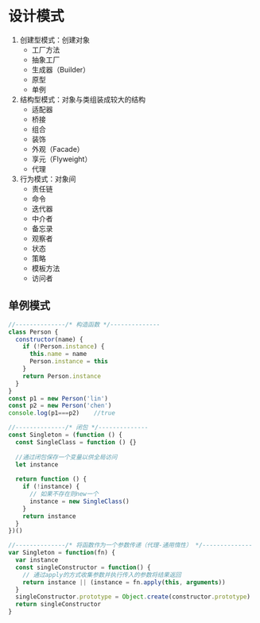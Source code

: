 # 设计模式

1. 创建型模式：创建对象
   - 工厂方法
   - 抽象工厂
   - 生成器（Builder）
   - 原型
   - 单例
2. 结构型模式：对象与类组装成较大的结构
   - 适配器
   - 桥接
   - 组合
   - 装饰
   - 外观（Facade）
   - 享元（Flyweight）
   - 代理
3. 行为模式：对象间
   - 责任链
   - 命令
   - 迭代器
   - 中介者
   - 备忘录
   - 观察者
   - 状态
   - 策略
   - 模板方法
   - 访问者

## 单例模式

```js
//--------------/* 构造函数 */--------------
class Person {
  constructor(name) {
    if (!Person.instance) {
      this.name = name
      Person.instance = this
    }
    return Person.instance
  }
}
const p1 = new Person('lin')
const p2 = new Person('chen')
console.log(p1===p2)	//true
```

```js
//--------------/* 闭包 */--------------
const Singleton = (function () {
  const SingleClass = function () {}
  
  //通过闭包保存一个变量以供全局访问
  let instance
  
  return function () {
    if (!instance) {
      // 如果不存在则new一个
      instance = new SingleClass()
    }
    return instance
  }
})()
```

```js
//--------------/* 将函数作为一个参数传递（代理-通用惰性） */--------------
var Singleton = function(fn) {
  var instance
  const singleConstructor = function() {
    // 通过apply的方式收集参数并执行传入的参数将结果返回
    return instance || (instance = fn.apply(this, arguments))
  }
  singleConstructor.prototype = Object.create(constructor.prototype)
  return singleConstructor
}
```

